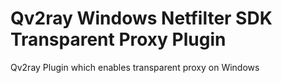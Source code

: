 # Qv2ray Windows Netfilter SDK Transparent Proxy Plugin

Qv2ray Plugin which enables transparent proxy on Windows
